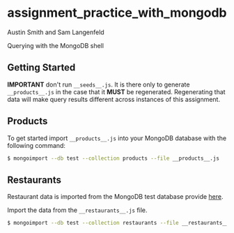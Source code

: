 # assignment_practice_with_mongodb

Austin Smith and Sam Langenfeld

Querying with the MongoDB shell

## Getting Started

**IMPORTANT** don't run `__seeds__.js`. It is there only to generate
`__products__.js` in the case that it **MUST** be regenerated. Regenerating that
data will make query results different across instances of this assignment.

## Products

To get started import `__products__.js` into your MongoDB database with the
following command:

```bash
$ mongoimport --db test --collection products --file __products__.js
```

## Restaurants

Restaurant data is imported from the MongoDB test database provide
[here](https://docs.mongodb.com/getting-started/shell/import-data/).

Import the data from the `__restaurants__.js` file.

```bash
$ mongoimport --db test --collection restaurants --file __restaurants__.js
```
